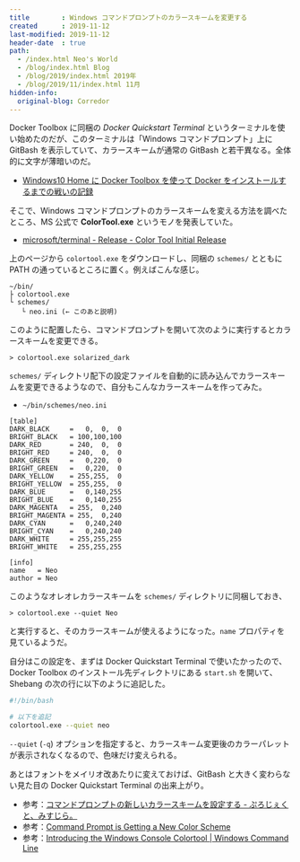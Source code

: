 ```yaml
---
title        : Windows コマンドプロンプトのカラースキームを変更する
created      : 2019-11-12
last-modified: 2019-11-12
header-date  : true
path:
  - /index.html Neo's World
  - /blog/index.html Blog
  - /blog/2019/index.html 2019年
  - /blog/2019/11/index.html 11月
hidden-info:
  original-blog: Corredor
---
```


Docker Toolbox に同梱の _Docker Quickstart Terminal_ というターミナルを使い始めたのだが、このターミナルは「Windows コマンドプロンプト」上に GitBash を表示していて、カラースキームが通常の GitBash と若干異なる。全体的に文字が薄暗いのだ。

- [Windows10 Home に Docker Toolbox を使って Docker をインストールするまでの戦いの記録](/blog/2019/11/03-01.html)

そこで、Windows コマンドプロンプトのカラースキームを変える方法を調べたところ、MS 公式で __ColorTool.exe__ というモノを発表していた。

- [microsoft/terminal - Release - Color Tool Initial Release](https://github.com/microsoft/terminal/releases/tag/1708.14008)

上のページから `colortool.exe` をダウンロードし、同梱の `schemes/` とともに PATH の通っているところに置く。例えばこんな感じ。

```
~/bin/
├ colortool.exe
└ schemes/
   └ neo.ini (← このあと説明)
```

このように配置したら、コマンドプロンプトを開いて次のように実行するとカラースキームを変更できる。

```batch
> colortool.exe solarized_dark
```

`schemes/` ディレクトリ配下の設定ファイルを自動的に読み込んでカラースキームを変更できるようなので、自分もこんなカラースキームを作ってみた。

- `~/bin/schemes/neo.ini`

```properties
[table]
DARK_BLACK     =   0,  0,  0
BRIGHT_BLACK   = 100,100,100
DARK_RED       = 240,  0,  0
BRIGHT_RED     = 240,  0,  0
DARK_GREEN     =   0,220,  0
BRIGHT_GREEN   =   0,220,  0
DARK_YELLOW    = 255,255,  0
BRIGHT_YELLOW  = 255,255,  0
DARK_BLUE      =   0,140,255
BRIGHT_BLUE    =   0,140,255
DARK_MAGENTA   = 255,  0,240
BRIGHT_MAGENTA = 255,  0,240
DARK_CYAN      =   0,240,240
BRIGHT_CYAN    =   0,240,240
DARK_WHITE     = 255,255,255
BRIGHT_WHITE   = 255,255,255

[info]
name   = Neo
author = Neo
```

このようなオレオレカラースキームを `schemes/` ディレクトリに同梱しておき、

```batch
> colortool.exe --quiet Neo
```

と実行すると、そのカラースキームが使えるようになった。`name` プロパティを見ているようだ。

自分はこの設定を、まずは Docker Quickstart Terminal で使いたかったので、Docker Toolbox のインストール先ディレクトリにある `start.sh` を開いて、Shebang の次の行に以下のように追記した。

```bash
#!/bin/bash

# 以下を追記
colortool.exe --quiet neo
```

`--quiet` (`-q`) オプションを指定すると、カラースキーム変更後のカラーパレットが表示されなくなるので、色味だけ変えられる。

あとはフォントをメイリオ改あたりに変えておけば、GitBash と大きく変わらない見た目の Docker Quickstart Terminal の出来上がり。

- 参考：[コマンドプロンプトの新しいカラースキームを設定する - ぷろじぇくと、みすじら。](https://www.misuzilla.org/Blog/2017/08/25/ConsoleColorTool)
- 参考：[Command Prompt is Getting a New Color Scheme](https://winaero.com/blog/command-prompt-new-color-scheme/)
- 参考：[Introducing the Windows Console Colortool | Windows Command Line](https://devblogs.microsoft.com/commandline/introducing-the-windows-console-colortool/)
